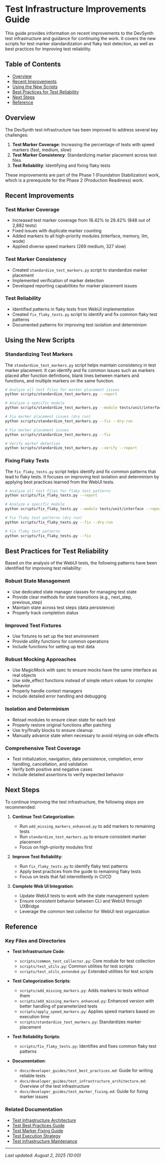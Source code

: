 # Test Infrastructure Improvements Guide

This guide provides information on recent improvements to the DevSynth test infrastructure and guidance for continuing the work. It covers the new scripts for test marker standardization and flaky test detection, as well as best practices for improving test reliability.

## Table of Contents

- [Overview](#overview)
- [Recent Improvements](#recent-improvements)
- [Using the New Scripts](#using-the-new-scripts)
- [Best Practices for Test Reliability](#best-practices-for-test-reliability)
- [Next Steps](#next-steps)
- [Reference](#reference)

## Overview

The DevSynth test infrastructure has been improved to address several key challenges:

1. **Test Marker Coverage**: Increasing the percentage of tests with speed markers (fast, medium, slow)
2. **Test Marker Consistency**: Standardizing marker placement across test files
3. **Test Reliability**: Identifying and fixing flaky tests

These improvements are part of the Phase 1 (Foundation Stabilization) work, which is a prerequisite for the Phase 2 (Production Readiness) work.

## Recent Improvements

### Test Marker Coverage

- Increased test marker coverage from 18.42% to 29.42% (848 out of 2,882 tests)
- Fixed issues with duplicate marker counting
- Added markers to all high-priority modules (interface, memory, llm, wsde)
- Applied diverse speed markers (269 medium, 327 slow)

### Test Marker Consistency

- Created `standardize_test_markers.py` script to standardize marker placement
- Implemented verification of marker detection
- Developed reporting capabilities for marker placement issues

### Test Reliability

- Identified patterns in flaky tests from WebUI implementation
- Created `fix_flaky_tests.py` script to identify and fix common flaky test patterns
- Documented patterns for improving test isolation and determinism

## Using the New Scripts

### Standardizing Test Markers

The `standardize_test_markers.py` script helps maintain consistency in test marker placement. It can identify and fix common issues such as markers placed after function definitions, blank lines between markers and functions, and multiple markers on the same function.

```bash
# Analyze all test files for marker placement issues
python scripts/standardize_test_markers.py --report

# Analyze a specific module
python scripts/standardize_test_markers.py --module tests/unit/interface --report

# Fix marker placement issues (dry run)
python scripts/standardize_test_markers.py --fix --dry-run

# Fix marker placement issues
python scripts/standardize_test_markers.py --fix

# Verify marker detection
python scripts/standardize_test_markers.py --verify --report
```

### Fixing Flaky Tests

The `fix_flaky_tests.py` script helps identify and fix common patterns that lead to flaky tests. It focuses on improving test isolation and determinism by applying best practices learned from the WebUI tests.

```bash
# Analyze all test files for flaky test patterns
python scripts/fix_flaky_tests.py --report

# Analyze a specific module
python scripts/fix_flaky_tests.py --module tests/unit/interface --report

# Fix flaky test patterns (dry run)
python scripts/fix_flaky_tests.py --fix --dry-run

# Fix flaky test patterns
python scripts/fix_flaky_tests.py --fix
```

## Best Practices for Test Reliability

Based on the analysis of the WebUI tests, the following patterns have been identified for improving test reliability:

### Robust State Management

- Use dedicated state manager classes for managing test state
- Provide clear methods for state transitions (e.g., next_step, previous_step)
- Maintain state across test steps (data persistence)
- Properly track completion status

### Improved Test Fixtures

- Use fixtures to set up the test environment
- Provide utility functions for common operations
- Include functions for setting up test data

### Robust Mocking Approaches

- Use MagicMock with spec to ensure mocks have the same interface as real objects
- Use side_effect functions instead of simple return values for complex behavior
- Properly handle context managers
- Include detailed error handling and debugging

### Isolation and Determinism

- Reload modules to ensure clean state for each test
- Properly restore original functions after patching
- Use try/finally blocks to ensure cleanup
- Manually advance state when necessary to avoid relying on side effects

### Comprehensive Test Coverage

- Test initialization, navigation, data persistence, completion, error handling, cancellation, and validation
- Verify both positive and negative cases
- Include detailed assertions to verify expected behavior

## Next Steps

To continue improving the test infrastructure, the following steps are recommended:

1. **Continue Test Categorization**:
   - Run `add_missing_markers_enhanced.py` to add markers to remaining tests
   - Run `standardize_test_markers.py` to ensure consistent marker placement
   - Focus on high-priority modules first

2. **Improve Test Reliability**:
   - Run `fix_flaky_tests.py` to identify flaky test patterns
   - Apply best practices from the guide to remaining flaky tests
   - Focus on tests that fail intermittently in CI/CD

3. **Complete Web UI Integration**:
   - Update WebUI tests to work with the state management system
   - Ensure consistent behavior between CLI and WebUI through UXBridge
   - Leverage the common test collector for WebUI test organization

## Reference

### Key Files and Directories

- **Test Infrastructure Code**:
  - `scripts/common_test_collector.py`: Core module for test collection
  - `scripts/test_utils.py`: Common utilities for test scripts
  - `scripts/test_utils_extended.py`: Extended utilities for test scripts

- **Test Categorization Scripts**:
  - `scripts/add_missing_markers.py`: Adds markers to tests without them
  - `scripts/add_missing_markers_enhanced.py`: Enhanced version with better handling of parameterized tests
  - `scripts/apply_speed_markers.py`: Applies speed markers based on execution time
  - `scripts/standardize_test_markers.py`: Standardizes marker placement

- **Test Reliability Scripts**:
  - `scripts/fix_flaky_tests.py`: Identifies and fixes common flaky test patterns

- **Documentation**:
  - `docs/developer_guides/test_best_practices.md`: Guide for writing reliable tests
  - `docs/developer_guides/test_infrastructure_architecture.md`: Overview of the test infrastructure
  - `docs/developer_guides/test_marker_fixing.md`: Guide for fixing marker issues

### Related Documentation

- [Test Infrastructure Architecture](test_infrastructure_architecture.md)
- [Test Best Practices Guide](test_best_practices.md)
- [Test Marker Fixing Guide](test_marker_fixing.md)
- [Test Execution Strategy](test_execution_strategy.md)
- [Test Infrastructure Maintenance](test_infrastructure_maintenance.md)

---

_Last updated: August 2, 2025 (10:00)_